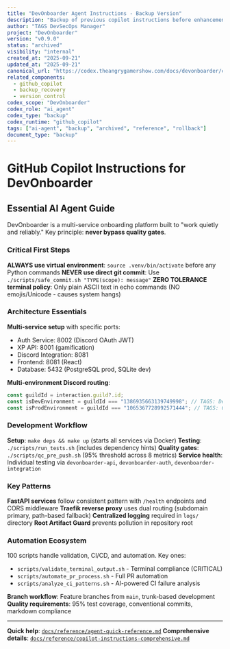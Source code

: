 ```yaml
---
title: "DevOnboarder Agent Instructions - Backup Version"
description: "Backup of previous copilot instructions before enhancement, preserved for reference and rollback capability"
author: "TAGS DevSecOps Manager"
project: "DevOnboarder"
version: "v0.9.0"
status: "archived"
visibility: "internal"
created_at: "2025-09-21"
updated_at: "2025-09-21"
canonical_url: "https://codex.theangrygamershow.com/docs/devonboarder/copilot-instructions-backup"
related_components:
  - github_copilot
  - backup_recovery
  - version_control
codex_scope: "DevOnboarder"
codex_role: "ai_agent"
codex_type: "backup"
codex_runtime: "github_copilot"
tags: ["ai-agent", "backup", "archived", "reference", "rollback"]
document_type: "backup"
---
```


# GitHub Copilot Instructions for DevOnboarder

## Essential AI Agent Guide

DevOnboarder is a multi-service onboarding platform built to "work quietly and reliably." Key principle: **never bypass quality gates**.

### Critical First Steps

**ALWAYS use virtual environment**: `source .venv/bin/activate` before any Python commands
**NEVER use direct git commit**: Use `./scripts/safe_commit.sh "TYPE(scope): message"`
**ZERO TOLERANCE terminal policy**: Only plain ASCII text in echo commands (NO emojis/Unicode - causes system hangs)

### Architecture Essentials

**Multi-service setup** with specific ports:

- Auth Service: 8002 (Discord OAuth  JWT)
- XP API: 8001 (gamification)
- Discord Integration: 8081
- Frontend: 8081 (React)
- Database: 5432 (PostgreSQL prod, SQLite dev)

**Multi-environment Discord routing**:

```typescript
const guildId = interaction.guild?.id;
const isDevEnvironment = guildId === "1386935663139749998"; // TAGS: DevOnboarder
const isProdEnvironment = guildId === "1065367728992571444"; // TAGS: C2C
```

### Development Workflow

**Setup**: `make deps && make up` (starts all services via Docker)
**Testing**: `./scripts/run_tests.sh` (includes dependency hints)
**Quality gates**: `./scripts/qc_pre_push.sh` (95% threshold across 8 metrics)
**Service health**: Individual testing via `devonboarder-api`, `devonboarder-auth`, `devonboarder-integration`

### Key Patterns

**FastAPI services** follow consistent pattern with `/health` endpoints and CORS middleware
**Traefik reverse proxy** uses dual routing (subdomain primary, path-based fallback)
**Centralized logging** required in `logs/` directory
**Root Artifact Guard** prevents pollution in repository root

### Automation Ecosystem

100 scripts handle validation, CI/CD, and automation. Key ones:

- `scripts/validate_terminal_output.sh` - Terminal compliance (CRITICAL)
- `scripts/automate_pr_process.sh` - Full PR automation
- `scripts/analyze_ci_patterns.sh` - AI-powered CI failure analysis

**Branch workflow**: Feature branches from `main`, trunk-based development
**Quality requirements**: 95% test coverage, conventional commits, markdown compliance

---

**Quick help**: [`docs/reference/agent-quick-reference.md`](../docs/reference/agent-quick-reference.md)
**Comprehensive details**: [`docs/reference/copilot-instructions-comprehensive.md`](../docs/reference/copilot-instructions-comprehensive.md)
